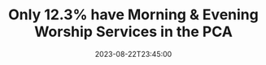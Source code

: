 ---
title: "Only 12.3% have Morning & Evening Worship Services in the PCA"
description: "Justin Andrusk & Matthew Lee share comprehensive data and reflect on the prevalence of morning and evening worship in the PCA"
quote: "We cast light on this issue not to cast shame or point fingers, but because we love the evening worship service. It is a wonderful blessing of our Reformed heritage, but lamentably underutilized in the PCA today. Perhaps not every church can have both morning and evening services, but we would love to see it become as widespread as it once was."
quoteAuthor: "Justin Andrusk & Matthew Lee"
anchortext: "PCA Polity"
url: "https://pcapolity.com/2023/08/22/morning-evening-in-the-pca/"
imageURL: ""
imageAltText: ""
date: 2023-08-22T23:45:00
layout: link
category: link
blockquote: true
youtube: false
tags:
    - PCAWorshipIndex
    - worship
---